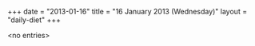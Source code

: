 +++
date = "2013-01-16"
title = "16 January 2013 (Wednesday)"
layout = "daily-diet"
+++

<p>&lt;no entries&gt;</p>